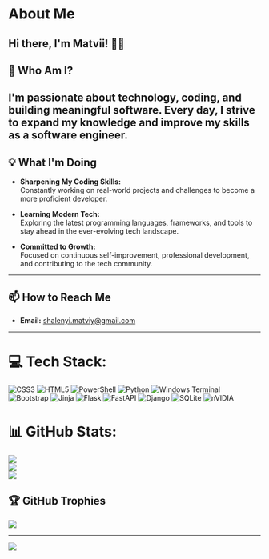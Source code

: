 # About Me

Hi there, I'm Matvii! 👋🏻
---
## 🚀 Who Am I?

I'm passionate about technology, coding, and building meaningful software. Every day, I strive to expand my knowledge and improve my skills as a software engineer.
---
## 💡 What I'm Doing
- **Sharpening My Coding Skills:**  
  Constantly working on real-world projects and challenges to become a more proficient developer.

- **Learning Modern Tech:**  
  Exploring the latest programming languages, frameworks, and tools to stay ahead in the ever-evolving tech landscape.

- **Committed to Growth:**  
  Focused on continuous self-improvement, professional development, and contributing to the tech community.
---
## 📫 How to Reach Me
- **Email:** shalenyi.matviy@gmail.com
---

# 💻 Tech Stack:
![CSS3](https://img.shields.io/badge/css3-%231572B6.svg?style=for-the-badge&logo=css3&logoColor=white) ![HTML5](https://img.shields.io/badge/html5-%23E34F26.svg?style=for-the-badge&logo=html5&logoColor=white) ![PowerShell](https://img.shields.io/badge/PowerShell-%235391FE.svg?style=for-the-badge&logo=powershell&logoColor=white) ![Python](https://img.shields.io/badge/python-3670A0?style=for-the-badge&logo=python&logoColor=ffdd54) ![Windows Terminal](https://img.shields.io/badge/Windows%20Terminal-%234D4D4D.svg?style=for-the-badge&logo=windows-terminal&logoColor=white) ![Bootstrap](https://img.shields.io/badge/bootstrap-%238511FA.svg?style=for-the-badge&logo=bootstrap&logoColor=white) ![Jinja](https://img.shields.io/badge/jinja-white.svg?style=for-the-badge&logo=jinja&logoColor=black) ![Flask](https://img.shields.io/badge/flask-%23000.svg?style=for-the-badge&logo=flask&logoColor=white) ![FastAPI](https://img.shields.io/badge/FastAPI-005571?style=for-the-badge&logo=fastapi) ![Django](https://img.shields.io/badge/django-%23092E20.svg?style=for-the-badge&logo=django&logoColor=white) ![SQLite](https://img.shields.io/badge/sqlite-%2307405e.svg?style=for-the-badge&logo=sqlite&logoColor=white) ![nVIDIA](https://img.shields.io/badge/nVIDIA-%2376B900.svg?style=for-the-badge&logo=nVIDIA&logoColor=white)
# 📊 GitHub Stats:
![](https://github-readme-stats.vercel.app/api?username=SMatvii&theme=aura&hide_border=false&include_all_commits=false&count_private=false)<br/>
![](https://nirzak-streak-stats.vercel.app/?user=SMatvii&theme=aura&hide_border=false)<br/>
![](https://github-readme-stats.vercel.app/api/top-langs/?username=SMatvii&theme=aura&hide_border=false&include_all_commits=false&count_private=false&layout=compact)

## 🏆 GitHub Trophies
![](https://github-profile-trophy.vercel.app/?username=SMatvii&theme=aura&no-frame=false&no-bg=true&margin-w=4)

---
[![](https://visitcount.itsvg.in/api?id=SMatvii&icon=0&color=0)](https://visitcount.itsvg.in)

<!-- Proudly created with GPRM ( https://gprm.itsvg.in ) -->
